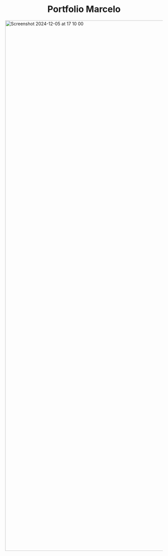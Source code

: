 <h1 align="center">Portfolio Marcelo</h1>


<img width="1696" alt="Screenshot 2024-12-05 at 17 10 00" src="https://github.com/user-attachments/assets/ac0d7509-e76f-41c2-8d30-5beab387d3a1">
